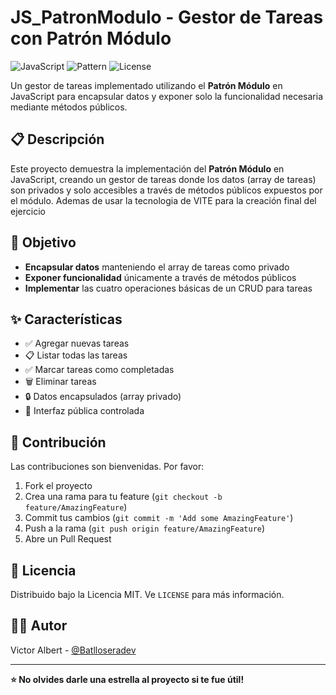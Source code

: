 # JS_PatronModulo - Gestor de Tareas con Patrón Módulo

![JavaScript](https://img.shields.io/badge/JavaScript-ES6+-yellow.svg)
![Pattern](https://img.shields.io/badge/Pattern-Module-blue.svg)
![License](https://img.shields.io/badge/License-MIT-green.svg)

Un gestor de tareas implementado utilizando el **Patrón Módulo** en JavaScript para encapsular datos y exponer solo la funcionalidad necesaria mediante métodos públicos.

## 📋 Descripción

Este proyecto demuestra la implementación del **Patrón Módulo** en JavaScript, creando un gestor de tareas donde los datos (array de tareas) son privados y solo accesibles a través de métodos públicos expuestos por el módulo.
Ademas de usar la tecnologia de VITE para la creación final del ejercicio

## 🎯 Objetivo

- **Encapsular datos** manteniendo el array de tareas como privado
- **Exponer funcionalidad** únicamente a través de métodos públicos
- **Implementar** las cuatro operaciones básicas de un CRUD para tareas

## ✨ Características

- ✅ Agregar nuevas tareas
- 📋 Listar todas las tareas
- ✅ Marcar tareas como completadas
- 🗑️ Eliminar tareas
- 🔒 Datos encapsulados (array privado)
- 🎯 Interfaz pública controlada



## 🤝 Contribución

Las contribuciones son bienvenidas. Por favor:

1. Fork el proyecto
2. Crea una rama para tu feature (`git checkout -b feature/AmazingFeature`)
3. Commit tus cambios (`git commit -m 'Add some AmazingFeature'`)
4. Push a la rama (`git push origin feature/AmazingFeature`)
5. Abre un Pull Request

## 📄 Licencia

Distribuido bajo la Licencia MIT. Ve `LICENSE` para más información.

## 👨‍💻 Autor

Victor Albert - [@Batlloseradev](https://github.com/BatlloseraDev)

---

**⭐ No olvides darle una estrella al proyecto si te fue útil!**
